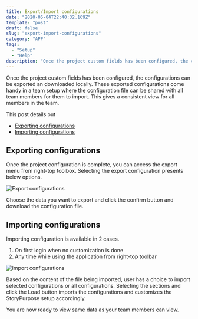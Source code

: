 ```yaml
---
title: Export/Import configurations
date: "2020-05-04T22:40:32.169Z"
template: "post"
draft: false
slug: "export-import-configurations"
category: "APP"
tags:
  - "Setup"
  - "Help"
description: "Once the project custom fields has been configured, the configurations can be exported and shared with teammembers. This post has  instructions to export and import configurations."
---
```


Once the project custom fields has been configured, the configurations can be exported an downloaded locally. These exported configurations come handy in a team setup where the configuration file can be shared with all team members for them to import. This gives a consistent view for all members in the team.

This post details out 
- [Exporting configurations](#exporting-configurations)
- [Importing configurations](#importing-configurations)

## Exporting configurations

Once the project configuration is complete, you can access the export menu from right-top toolbox.
Selecting the export configuration presents below options.

![Export configurations](/media/export-configurations.png)

Choose the data you want to export and click the confirm button and download the configuration file.

## Importing configurations

Importing configuration is available in 2 cases.

1. On first login when no customization is done
2. Any time while using the application from right-top toolbar

![Import configurations](/media/import-configurations.png)

Based on the content of the file being imported, user has a choice to import selected configurations or all configurations.
Selecting the sections and click the Load button imports the configurations and customizes the StoryPurpose setup accordingly.

You are now ready to view same data as your team members can view.
